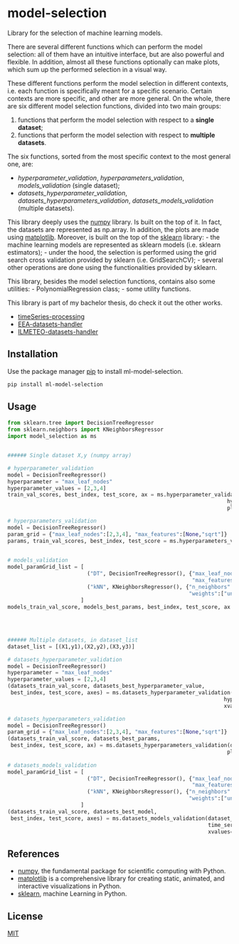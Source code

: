 # model-selection
Library for the selection of machine learning models.

There are several different functions which can perform the model selection: all of them have an intuitive interface, but
are also powerful and flexible.
In addition, almost all these functions optionally can make plots, which sum up the performed selection in a visual way.

These different functions perform the model selection in different contexts, i.e. each function is specifically meant for a
specific scenario. Certain contexts are more specific, and other are more general.
On the whole, there are six different model selection functions, divided into two main groups:
1. functions that perform the model selection with respect to a **single dataset**;
2. functions that perform the model selection with respect to **multiple datasets**.

The six functions, sorted from the most specific context to the most general one, are:
- *hyperparameter_validation*, *hyperparameters_validation*, *models_validation* (single dataset);
- *datasets_hyperparameter_validation*, *datasets_hyperparameters_validation*, *datasets_models_validation* (multiple
      datasets).

This library deeply uses the [numpy](https://numpy.org/) library. Is built on the top of it. In fact, the datasets are represented as np.array.
In addition, the plots are made using [matplotlib](https://matplotlib.org/stable/index.html). Moreover, is built on the top of the [sklearn](https://scikit-learn.org/stable/index.html) library:
    - the machine learning models are represented as sklearn models (i.e. sklearn estimators);
    - under the hood, the selection is performed using the grid search cross validation provided by sklearn (i.e.
      GridSearchCV);
    - several other operations are done using the functionalities provided by sklearn.

This library, besides the model selection functions, contains also some utilities:
    - PolynomialRegression class;
    - some utility functions.

This library is part of my bachelor thesis, do check it out the other works.
- [timeSeries-processing](https://github.com/EnricoPittini/timeSeries-processing) 
- [EEA-datasets-handler](https://github.com/EnricoPittini/EEA-datasets-handler) 
- [ILMETEO-datasets-handler](https://github.com/EnricoPittini/ILMETEO-datasets-handler) 

## Installation
Use the package manager [pip](https://pip.pypa.io/en/stable/) to install ml-model-selection.

```bash
pip install ml-model-selection
```

## Usage

```python
from sklearn.tree import DecisionTreeRegressor
from sklearn.neighbors import KNeighborsRegressor
import model_selection as ms 


###### Single dataset X,y (numpy array)

# hyperparameter_validation
model = DecisionTreeRegressor() 
hyperparameter = "max_leaf_nodes"
hyperparameter_values = [2,3,4]
train_val_scores, best_index, test_score, ax = ms.hyperparameter_validation(X, y, model, hyperparameter, 
                                                                     hyperparameter_values, plot=True, 
                                                                     plot_train=True)

# hyperparameters_validation                                                        
model = DecisionTreeRegressor()
param_grid = {"max_leaf_nodes":[2,3,4], "max_features":[None,"sqrt"]}
params, train_val_scores, best_index, test_score = ms.hyperparameters_validation(X, y, model, param_grid, 
                                                                                time_series=True)

# models_validation
model_paramGrid_list = [ 
                         ("DT", DecisionTreeRegressor(), {"max_leaf_nodes":[2,3,4],
                                                          "max_features":[None,"sqrt"]} ),
                         ("kNN", KNeighborsRegressor(), {"n_neighbors":[1,2,3],
                                                         "weights":["uniform","distance"]})
                       ]
models_train_val_score, models_best_params, best_index, test_score, ax = ms.models_validation(X, y, 
                                                                                     model_paramGrid_list, 
                                                                                     plot=True)
                                                                                       
                                                                                       
###### Multiple datasets, in dataset_list
dataset_list = [(X1,y1),(X2,y2),(X3,y3)]

# datasets_hyperparameter_validation
model = DecisionTreeRegressor() 
hyperparameter = "max_leaf_nodes"
hyperparameter_values = [2,3,4]
(datasets_train_val_score, datasets_best_hyperparameter_value, 
 best_index, test_score, axes) = ms.datasets_hyperparameter_validation(dataset_list, model, hyperparameter, 
                                                                    hyperparameter_values, plot=True, 
                                                                    xvalues=["D1","D2","D3"])

# datasets_hyperparameters_validation
model = DecisionTreeRegressor()
param_grid = {"max_leaf_nodes":[2,3,4], "max_features":[None,"sqrt"]}
(datasets_train_val_score, datasets_best_params,
 best_index, test_score, ax) = ms.datasets_hyperparameters_validation(dataset_list, model, param_grid, 
                                                                     plot=True, xvalues=["D1","D2","D3"])
                                                                                              
# datasets_models_validation
model_paramGrid_list = [ 
                         ("DT", DecisionTreeRegressor(), {"max_leaf_nodes":[2,3,4],
                                                          "max_features":[None,"sqrt"]}),
                         ("kNN", KNeighborsRegressor(), {"n_neighbors":[1,2,3],
                                                         "weights":["uniform","distance"]})
                       ]                       
(datasets_train_val_score, datasets_best_model,
 best_index, test_score, axes) = ms.datasets_models_validation(dataset_list, model_paramGrid_list,
                                                               time_series=True, plot=True,
                                                               xvalues=["D1","D2","D3"])
```

## References
- [numpy](https://numpy.org/), the fundamental package for scientific computing with Python.
- [matplotlib](https://matplotlib.org/stable/index.html) is a comprehensive library for creating static, animated, and interactive visualizations in Python.
- [sklearn](https://scikit-learn.org/stable/index.html), machine Learning in Python.

## License
[MIT](https://choosealicense.com/licenses/mit/)
